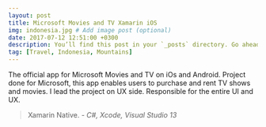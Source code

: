 ```yaml
---
layout: post
title: Microsoft Movies and TV Xamarin iOS
img: indonesia.jpg # Add image post (optional)
date: 2017-07-12 12:51:00 +0300
description: You’ll find this post in your `_posts` directory. Go ahead and edit it and re-build the site to see your changes. # Add post description (optional)
tag: [Travel, Indonesia, Mountains]
---
```

The official app for Microsoft Movies and TV on iOs and Android. Project done for Microsoft, this app enables users to purchase and rent TV shows and movies. I lead the project on UX side. Responsible for the entire UI and UX.


> Xamarin Native. <cite>- C#, Xcode, Visual Studio 13</cite>


